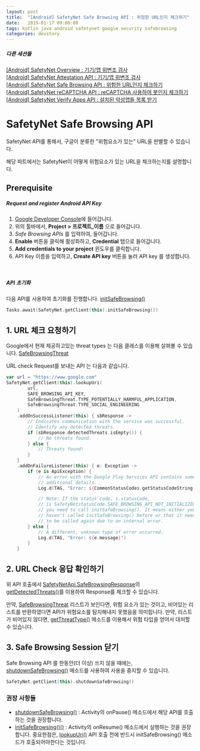 ```yaml
---
layout: post
title:  "[Android] SafetyNet Safe Browsing API : 위험한 URL인지 체크하기"
date:   2019-01-17 09:00:00
tags: kotlin java android safetynet google security safebrowsing
categories: devstory
---
```

##### 다른 세션들
[[Android] SafetyNet Overview : 기기/앱 위변조 검사](/devstory/2019/01/17/Android-SafetyNet-Overview/) <br/>
[[Android] SafetyNet Attestation API : 기기/앱 위변조 검사](/devstory/2019/01/17/Android-SafetyNet-Attestation/) <br/>
[[Android] SafetyNet Safe Browsing API : 위험한 URL인지 체크하기](/devstory/2019/01/17/Android-SafetyNet-SafeBrowsing/) <br/>
[[Android] SafetyNet reCAPTCHA API : reCAPTCHA 사용하여 봇인지 체크하기](/devstory/2019/01/17/Android-SafetyNet-reCAPTCHA/)  <br/>
[[Android] SafetyNet Verify Apps API : 설치된 악성앱들 목록 받기](/devstory/2019/01/17/Android-SafetyNet-VerifyApps/)


# SafetyNet Safe Browsing API
SafetyNet API를 통해서, 구글이 분류한 "위험요소가 있는" URL을 판별할 수 있습니다.

해당 파트에서는 SafetyNet이 어떻게 위험요소가 있는 URL을 체크하는지를 설명합니다.


## Prerequisite
##### Request and register Android API Key
1. [Google Developer Console](https://console.developers.google.com/project)에 들어갑니다.
2. 위의 툴바에서, **Project > 프로젝트_이름** 으로 들어갑니다.
3. *Safe Browsing APIs* 를 입력하여, 들어갑니다.
4. **Enable** 버튼을 클릭해 활성화하고, **Credential** 탭으로 들어갑니다.
5. **Add credentials to your project** 윈도우를 클릭합니다.
6. API Key 이름을 입력하고, **Create API key** 버튼을 눌러 API key 를 생성합니다.


<br/> 

##### API 초기화
다음 API를 사용하여 초기화를 진행합니다.
[initSafeBrowsing()](https://developers.google.com/android/reference/com/google/android/gms/safetynet/SafetyNetClient.html#initSafeBrowsing%28%29)

```kotlin
Tasks.await(SafetyNet.getClient(this).initSafeBrowsing())
```


## 1. URL 체크 요청하기
Google에서 현재 제공하고있는 threat types 는 다음 클래스를 이용해 살펴볼 수 있습니다.
[SafeBrowsingThreat](https://developers.google.com/android/reference/com/google/android/gms/safetynet/SafeBrowsingThreat)


URL check Request를 보내는 API 는 다음과 같습니다.
```kotlin
var url = "https://www.google.com"
SafetyNet.getClient(this).lookupUri(
        url,
        SAFE_BROWSING_API_KEY,
        SafeBrowsingThreat.TYPE_POTENTIALLY_HARMFUL_APPLICATION,
        SafeBrowsingThreat.TYPE_SOCIAL_ENGINEERING
    )
    .addOnSuccessListener(this) { sbResponse ->
        // Indicates communication with the service was successful.
        // Identify any detected threats.
        if (sbResponse.detectedThreats.isEmpty()) {
            // No threats found.
        } else {
            // Threats found!
        }
    }
    .addOnFailureListener(this) { e: Exception ->
        if (e is ApiException) {
            // An error with the Google Play Services API contains some
            // additional details.
            Log.d(TAG, "Error: ${CommonStatusCodes.getStatusCodeString(e.statusCode)}")

            // Note: If the status code, s.statusCode,
            // is SafetyNetstatusCode.SAFE_BROWSING_API_NOT_INITIALIZED,
            // you need to call initSafeBrowsing(). It means either you
            // haven't called initSafeBrowsing() before or that it needs
            // to be called again due to an internal error.
        } else {
            // A different, unknown type of error occurred.
            Log.d(TAG, "Error: ${e.message}")
        }
    }
```


## 2. URL Check 응답 확인하기
위 API 호출에서 [SafetyNetApi.SafeBrowsingResponse](https://developers.google.com/android/reference/com/google/android/gms/safetynet/SafetyNetApi.SafeBrowsingResponse)의 [getDetectedThreats()](https://developers.google.com/android/reference/com/google/android/gms/safetynet/SafetyNetApi.SafeBrowsingResponse.html#getDetectedThreats%28%29)를 이용하여 Response를 체크할 수 있습니다.

만약, [SafeBrowsingThreat](https://developers.google.com/android/reference/com/google/android/gms/safetynet/SafeBrowsingThreat) 리스트가 보인다면, 위험 요소가 있는 것이고, 비어있는 리스트를 반환하였다면 API가 위험요소를 탐지해내지 못했음을 의미힙니다.
만약, 리스트가 비어있지 않다면, [getThreatType()](https://developers.google.com/android/reference/com/google/android/gms/safetynet/SafeBrowsingThreat.html#getThreatType%28%29) 메소드를 이용해서 위험 타입을 얻어서 대처할 수 있습니다.


## 3. Safe Browsing Session 닫기
Safe Browsing API 를 한동안(더 이상) 쓰지 않을 때에는, [shutdownSafeBrowsing()](https://developers.google.com/android/reference/com/google/android/gms/safetynet/SafetyNetClient.html#shutdownSafeBrowsing%28%29) 메소드를 사용하여 사용을 중지할 수 있습니다.

```kotlin
SafetyNet.getClient(this).shutdownSafeBrowsing()
```


### 권장 사항들
- [shutdownSafeBrowsing()](https://developers.google.com/android/reference/com/google/android/gms/safetynet/SafetyNetClient.html#shutdownSafeBrowsing%28%29) : Activity의 onPause() 메소드에서 해당 API를 호출하는 것을 권장합니다.
- [initSafeBrowsing()()](https://developers.google.com/android/reference/com/google/android/gms/safetynet/SafetyNetClient.html#initSafeBrowsing%28%29) : Activity의 onResume() 메소드에서 실행하는 것을 권장합니다. 중요한점은, [lookupUri()](https://developers.google.com/android/reference/com/google/android/gms/safetynet/SafetyNetClient.html#lookupUri%28java.lang.String,%20java.lang.String,%20int...%29) API 호출 전에 반드시 initSafeBrowsing() 메소드가 호출되어야한다는 것입니다.
